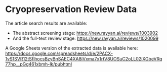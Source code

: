 # Cryopreservation Review Data

The article search results are available: 

- The abstract screening stage: https://new.rayyan.ai/reviews/1003902
- And the full-text review stage: https://new.rayyan.ai/reviews/1020099

A Google Sheets version of the extracted data is available here: https://docs.google.com/spreadsheets/d/e/2PACX-1vS1SVR12tSflhocsBzyBnSAEC4XA8iVxma7x1rtV8UOSuC2oLL02iXGbeVRq77hp__pGg461xbmh-lk/pubhtml

